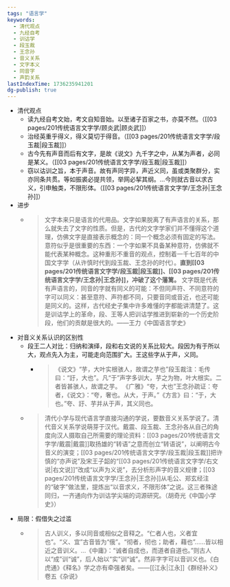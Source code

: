 ```yaml
---
tags: "语言学"
keywords:
  - 清代观点
  - 九经自考
  - 训诂学
  - 段玉裁
  - 王念孙
  - 音义关系
  - 文字本义
  - 同音字
  - 声韵关系
lastIndexTime: 1736235941201
dg-publish: true
---
```

- 清代观点
	- 读九经自考文始，考文自知音始。以至诸子百家之书，亦莫不然。（[[03 pages/201传统语言文字学/顾炎武\|顾炎武]]）
	- 治经英重乎得义，得义莫切于得音。（[[03 pages/201传统语言文字学/段玉裁\|段玉裁]]）
	- 古今先有声音而后有文字，是故《说文》九千字之中，从某为声者，必同是某义。（[[03 pages/201传统语言文字学/段玉裁\|段玉裁]]）
	- 窃以诂训之旨，本于声音。故有声同字异，声近义同，虽或类聚群分，实亦同条共贯。等如振裘必提共领，举网必挈其纲。…今则就古音以求古义，引申触类，不限形体。（[[03 pages/201传统语言文字学/王念孙\|王念孙]]）
- 进步
	- > 文字本来只是语言的代用品。文字如果脱离了有声语言的关系，那么就失去了文字的性质。但是，古代的文字学家们并不懂得这个道理，仿佛文字是直接表示概念的：同一个概念必须有固定的写法。意符似乎是很重要的东西：一个字如果不具备某种意符，仿佛就不能代表某种概念。这种重形不重音的观点，控制着一千七百年的中国文字学（从许慎时代到段玉裁、王念孙的时代）。**直到[[03 pages/201传统语言文字学/段玉裁\|段玉裁]]、[[03 pages/201传统语言文字学/王念孙\|王念孙]]，冲破了这个藩篱。** 文字既是代表有声语言的，同音的字就有同义的可能：不但同声符、不同意符的字可以同义：甚至意符、声符都不同，只要音同或音近，也还可能是同义的。这样，古代经史子集中许多难懂的字都能讲清楚了。这是训诂学上的革命，段、王等人把训诂学推进到崭新的一个历史阶段，他们的贡献是很大的。——王力《中国语言学史》​
- 对音义关系认识的区别性
	- 段王二人对比：归纳和演绎，段和右文说的关系比较大。段因为有于所以大，观点先入为主，可能走向范围扩大。王这些字从于声，义同。​
		- > 《说文》“芋，大叶实根骇人，故谓之芋也”段玉裁注：毛传曰：“訏，大也”。凡“于”声字多训大，芋之为物，叶大根实。二者皆甚骇人，故谓之芋。
		  《广雅》“夸，大也”王念孙疏证：夸者，《说文》：“夸，奢也。从大，于声。”《方言》曰：“于，大也。”夸、訏、芋并从于声，其义同也。
	- >清代小学与现代语言学直接沟通的学说，要数音义关系学说了。清代音义关系学说萌芽于汉代。戴震、段玉裁、王念孙各从自己的角度向汉人摄取自己所需要的理论资料：[[03 pages/201传统语言文字学/戴震\|戴震]]取扬雄的“转语”之意而创立“转语说”，以阐明古今音义的演变；[[03 pages/201传统语言文字学/段玉裁\|段玉裁]]把许慎的“亦声说”及宋王子韶的“[[03 pages/201传统语言文字学/右文说\|右文说]]”改成“以声为义说”，去分析形声字的音义规律；[[03 pages/201传统语言文字学/王念孙\|王念孙]]从毛公、郑玄经注的“破字”做法里，提炼出“以音求义，不限形体”之说。这三者殊途同归，一齐通向作为训诂学尖端的词源研究。（胡奇光《中国小学史》）
- 局限：假借失之过滥
	- > 古人训义，多以同音或相似之音释之。“仁者人也，义者宜也”。“义、宜”古音皆为“俄”。“彻者，彻也；助者，藉也”……皆以相近之音训义。…《中庸》：“诚者自成也，而道者自道也。”则古人以“成”训“诚”，后人始以“实”训“诚”。然非字字可以音训义也。《白虎通》《释名》学之亦有牵强者矣。——[[江永\|江永]]《群经补义》卷五《杂说》